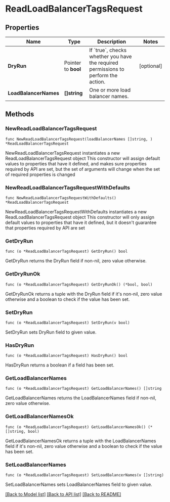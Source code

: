 # ReadLoadBalancerTagsRequest

## Properties

Name | Type | Description | Notes
------------ | ------------- | ------------- | -------------
**DryRun** | Pointer to **bool** | If &#x60;true&#x60;, checks whether you have the required permissions to perform the action. | [optional] 
**LoadBalancerNames** | **[]string** | One or more load balancer names. | 

## Methods

### NewReadLoadBalancerTagsRequest

`func NewReadLoadBalancerTagsRequest(loadBalancerNames []string, ) *ReadLoadBalancerTagsRequest`

NewReadLoadBalancerTagsRequest instantiates a new ReadLoadBalancerTagsRequest object
This constructor will assign default values to properties that have it defined,
and makes sure properties required by API are set, but the set of arguments
will change when the set of required properties is changed

### NewReadLoadBalancerTagsRequestWithDefaults

`func NewReadLoadBalancerTagsRequestWithDefaults() *ReadLoadBalancerTagsRequest`

NewReadLoadBalancerTagsRequestWithDefaults instantiates a new ReadLoadBalancerTagsRequest object
This constructor will only assign default values to properties that have it defined,
but it doesn't guarantee that properties required by API are set

### GetDryRun

`func (o *ReadLoadBalancerTagsRequest) GetDryRun() bool`

GetDryRun returns the DryRun field if non-nil, zero value otherwise.

### GetDryRunOk

`func (o *ReadLoadBalancerTagsRequest) GetDryRunOk() (*bool, bool)`

GetDryRunOk returns a tuple with the DryRun field if it's non-nil, zero value otherwise
and a boolean to check if the value has been set.

### SetDryRun

`func (o *ReadLoadBalancerTagsRequest) SetDryRun(v bool)`

SetDryRun sets DryRun field to given value.

### HasDryRun

`func (o *ReadLoadBalancerTagsRequest) HasDryRun() bool`

HasDryRun returns a boolean if a field has been set.

### GetLoadBalancerNames

`func (o *ReadLoadBalancerTagsRequest) GetLoadBalancerNames() []string`

GetLoadBalancerNames returns the LoadBalancerNames field if non-nil, zero value otherwise.

### GetLoadBalancerNamesOk

`func (o *ReadLoadBalancerTagsRequest) GetLoadBalancerNamesOk() (*[]string, bool)`

GetLoadBalancerNamesOk returns a tuple with the LoadBalancerNames field if it's non-nil, zero value otherwise
and a boolean to check if the value has been set.

### SetLoadBalancerNames

`func (o *ReadLoadBalancerTagsRequest) SetLoadBalancerNames(v []string)`

SetLoadBalancerNames sets LoadBalancerNames field to given value.



[[Back to Model list]](../README.md#documentation-for-models) [[Back to API list]](../README.md#documentation-for-api-endpoints) [[Back to README]](../README.md)


